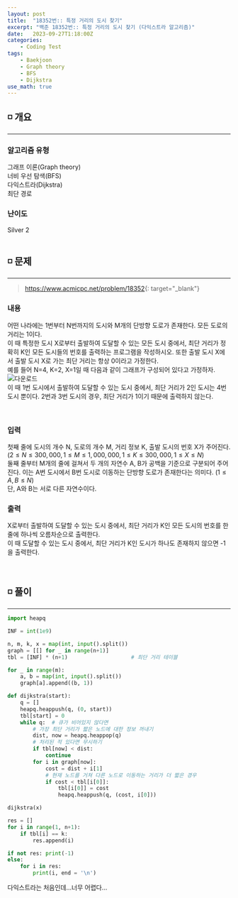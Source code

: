```yaml
---
layout: post
title:  "18352번:: 특정 거리의 도시 찾기"
excerpt: "백준 18352번:: 특정 거리의 도시 찾기 (다익스트라 알고리즘)"
date:   2023-09-27T1:18:00Z
categories:
    - Coding Test
tags:
    - Baekjoon
    - Graph theory
    - BFS
    - Dijkstra
use_math: true
---
```


## ◽ 개요
---
### 알고리즘 유형
그래프 이론(Graph theory)  
너비 우선 탐색(BFS)  
다익스트라(Dijkstra)  
최단 경로

### 난이도
Silver 2
<br/><br/>

## ◽ 문제
---
> <https://www.acmicpc.net/problem/18352>{: target="_blank"}

### 내용
어떤 나라에는 1번부터 N번까지의 도시와 M개의 단방향 도로가 존재한다. 모든 도로의 거리는 1이다.  
이 때 특정한 도시 X로부터 출발하여 도달할 수 있는 모든 도시 중에서, 최단 거리가 정확히 K인 모든 도시들의 번호를 출력하는 프로그램을 작성하시오. 또한 출발 도시 X에서 출발 도시 X로 가는 최단 거리는 항상 0이라고 가정한다.  
예를 들어 N=4, K=2, X=1일 때 다음과 같이 그래프가 구성되어 있다고 가정하자.  
![다운로드](https://github.com/SubinJin98/SubinJin98.github.io/assets/116137904/d5e4c2fe-29a2-4a4d-9776-b52187541c5d)  
이 때 1번 도시에서 출발하여 도달할 수 있는 도시 중에서, 최단 거리가 2인 도시는 4번 도시 뿐이다.  2번과 3번 도시의 경우, 최단 거리가 1이기 때문에 출력하지 않는다.

<br/>

### 입력
첫째 줄에 도시의 개수 N, 도로의 개수 M, 거리 정보 K, 출발 도시의 번호 X가 주어진다. $(2 ≤ N ≤ 300,000, 1 ≤ M ≤ 1,000,000, 1 ≤ K ≤ 300,000, 1 ≤ X ≤ N)$  
둘째 줄부터 M개의 줄에 걸쳐서 두 개의 자연수 A, B가 공백을 기준으로 구분되어 주어진다. 이는 A번 도시에서 B번 도시로 이동하는 단방향 도로가 존재한다는 의미다. $(1 ≤ A, B ≤ N)$  
단, A와 B는 서로 다른 자연수이다.  

### 출력
X로부터 출발하여 도달할 수 있는 도시 중에서, 최단 거리가 K인 모든 도시의 번호를 한 줄에 하나씩 오름차순으로 출력한다.  
이 때 도달할 수 있는 도시 중에서, 최단 거리가 K인 도시가 하나도 존재하지 않으면 -1을 출력한다.
<br/><br/><br/>

## ◽ 풀이
---

```python
import heapq

INF = int(1e9)

n, m, k, x = map(int, input().split())
graph = [[] for _ in range(n+1)]
tbl = [INF] * (n+1)                    # 최단 거리 테이블

for _ in range(m):
    a, b = map(int, input().split())
    graph[a].append((b, 1))

def dijkstra(start):
    q = []
    heapq.heappush(q, (0, start))
    tbl[start] = 0
    while q:  # 큐가 비어있지 않다면
        # 가장 최단 거리가 짧은 노드에 대한 정보 꺼내기
        dist, now = heapq.heappop(q)
        # 처리된 적 있다면 무시하기
        if tbl[now] < dist:
            continue
        for i in graph[now]:
            cost = dist + i[1]
            # 현재 노드를 거쳐 다른 노드로 이동하는 거리가 더 짧은 경우
            if cost < tbl[i[0]]:
                tbl[i[0]] = cost
                heapq.heappush(q, (cost, i[0]))

dijkstra(x)

res = []
for i in range(1, n+1):
    if tbl[i] == k:
        res.append(i)

if not res: print(-1)
else:
    for i in res:
        print(i, end = '\n')
```

다익스트라는 처음인데...너무 어렵다...  

